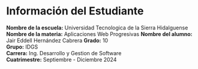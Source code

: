 # Información del Estudiante

**Nombre de la escuela:** Universidad Tecnologica de la Sierra Hidalguense
**Nombre de la materia:** Aplicaciones Web Progresivas
**Nombre del alumno:** Jair Eddell Hernández Cabrera 
**Grado:** 10  
**Grupo:** IDGS  
**Carrera:** Ing. Desarrollo y Gestion de Software  
**Cuatrimestre:** Septiembre - Diciembre 2024  
